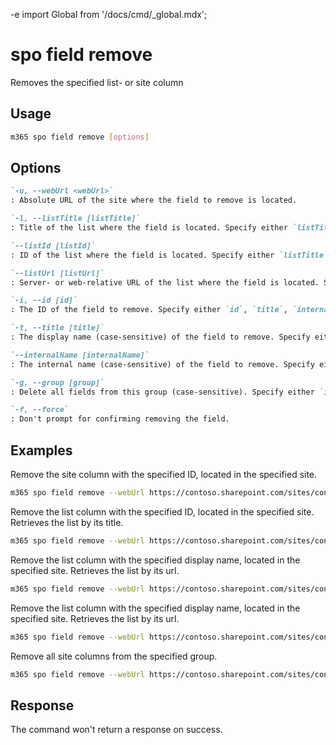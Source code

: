 -e <!-- DISCLAIMER: All secrets, passwords, and sensitive values in this document are examples only and not real credentials. -->
import Global from '/docs/cmd/_global.mdx';

# spo field remove

Removes the specified list- or site column

## Usage

```sh
m365 spo field remove [options]
```

## Options

```md definition-list
`-u, --webUrl <webUrl>`
: Absolute URL of the site where the field to remove is located.

`-l, --listTitle [listTitle]`
: Title of the list where the field is located. Specify either `listTitle`, `listId` or `listUrl`.

`--listId [listId]`
: ID of the list where the field is located. Specify either `listTitle`, `listId` or `listUrl`.

`--listUrl [listUrl]`
: Server- or web-relative URL of the list where the field is located. Specify either `listTitle`, `listId` or `listUrl`.

`-i, --id [id]`
: The ID of the field to remove. Specify either `id`, `title`, `internalName`, or `group`.

`-t, --title [title]`
: The display name (case-sensitive) of the field to remove. Specify either `id`, `title`, `internalName`, or `group`.

`--internalName [internalName]`
: The internal name (case-sensitive) of the field to remove. Specify either `id`, `title`, `internalName`, or `group`.

`-g, --group [group]`
: Delete all fields from this group (case-sensitive). Specify either `id`, `title`, `internalName`, or `group`.

`-f, --force`
: Don't prompt for confirming removing the field.
```

<Global />

## Examples

Remove the site column with the specified ID, located in the specified site.

```sh
m365 spo field remove --webUrl https://contoso.sharepoint.com/sites/contoso-sales --id 5ee2dd25-d941-455a-9bdb-7f2c54aed11b
```

Remove the list column with the specified ID, located in the specified site. Retrieves the list by its title.

```sh
m365 spo field remove --webUrl https://contoso.sharepoint.com/sites/contoso-sales --listTitle Events --id 5ee2dd25-d941-455a-9bdb-7f2c54aed11b
```

Remove the list column with the specified display name, located in the specified site. Retrieves the list by its url.

```sh
m365 spo field remove --webUrl https://contoso.sharepoint.com/sites/contoso-sales --listUrl "Lists/Events" --title "Title"
```

Remove the list column with the specified display name, located in the specified site. Retrieves the list by its url.

```sh
m365 spo field remove --webUrl https://contoso.sharepoint.com/sites/contoso-sales --listUrl "Lists/Events" --internalName "Title"
```

Remove all site columns from the specified group.

```sh
m365 spo field remove --webUrl https://contoso.sharepoint.com/sites/contoso-sales --group "MyGroup"
```

## Response

The command won't return a response on success.

